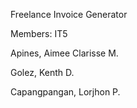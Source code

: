 Freelance Invoice Generator

Members: IT5

Apines, Aimee Clarisse M.

Golez, Kenth D.

Capangpangan, Lorjhon P.
